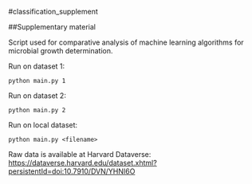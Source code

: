 #classification_supplement

##Supplementary material

Script used for comparative analysis of machine learning algorithms for microbial growth determination.

Run on dataset 1:

    python main.py 1

Run on dataset 2:

    python main.py 2

Run on local dataset:

    python main.py <filename>

Raw data is available at Harvard Dataverse: 
<https://dataverse.harvard.edu/dataset.xhtml?persistentId=doi:10.7910/DVN/YHNI6O>





